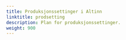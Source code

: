 ```yaml
---
title: Produksjonssettinger i Altinn
linktitle: prodsetting
description: Plan for produksjonssettinger.
weight: 900
---
```

